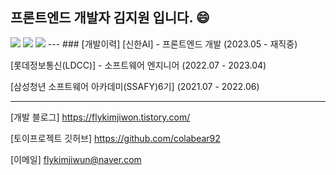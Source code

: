 프론트엔드 개발자 김지원 입니다. 😄
---
<img src="https://img.shields.io/badge/javascript-F7DF1E?style=for-the-badge&logo=JavaScript&logoColor=white">
<img src="https://img.shields.io/badge/html5-E34F26?style=for-the-badge&logo=html5&logoColor=white">
<img src="https://img.shields.io/badge/css3-1572B6?style=for-the-badge&logo=css3&logoColor=white">
---
### [개발이력]
[신한AI] - 프론트엔드 개발
(2023.05 - 재직중)

[롯데정보통신(LDCC)] - 소프트웨어 엔지니어
(2022.07 - 2023.04)

[삼성청년 소프트웨어 아카데미(SSAFY)6기]
(2021.07 - 2022.06)

---
[개발 블로그]
https://flykimjiwon.tistory.com/

[토이프로젝트 깃허브]
https://github.com/colabear92

[이메일]
flykimjiwun@naver.com

